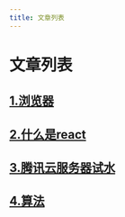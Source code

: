```yaml
---
title: 文章列表
---
```


# 文章列表

## [1.浏览器](./browser/1.md)

## [2.什么是react](./react/r_1.md)

## [3.腾讯云服务器试水](./tenCloud/t_1.md)

## [4.算法](./leetcode/l_1.md)

<Vssue :options="{ locale: 'zh' }"/>
